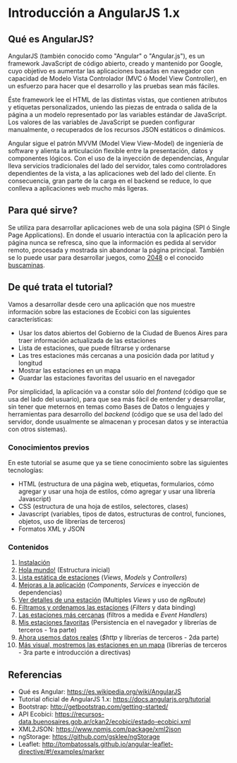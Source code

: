 # Introducción a AngularJS 1.x

## Qué es AngularJS?
 AngularJS (también conocido como "Angular" o "Angular.js"), es un framework JavaScript de código abierto, creado y mantenido por Google, cuyo objetivo es aumentar las aplicaciones basadas en navegador con capacidad de Modelo Vista Controlador (MVC ó Model View Controller), en un esfuerzo para hacer que el desarrollo y las pruebas sean más fáciles.

 Éste framework lee el HTML de las distintas vistas, que contienen atributos y etiquetas personalizados, uniendo las piezas de entrada o salida de la página a un modelo representado por las variables estándar de JavaScript. Los valores de las variables de JavaScript se pueden configurar manualmente, o recuperados de los recursos JSON estáticos o dinámicos.

 Angular sigue el patrón MVVM (Model View View-Model) de ingeniería de software y alienta la articulación flexible entre la presentación, datos y componentes lógicos. Con el uso de la inyección de dependencias, Angular lleva servicios tradicionales del lado del servidor, tales como controladores dependientes de la vista, a las aplicaciones web del lado del cliente. En consecuencia, gran parte de la carga en el backend se reduce, lo que conlleva a aplicaciones web mucho más ligeras.

## Para qué sirve?
 Se utiliza para desarrollar aplicaciones web de una sola página (SPI ó Single Page Applications). En donde el usuario interactúa con la aplicación pero la página nunca se refresca, sino que la información es pedida al servidor remoto, procesada y mostrada sin abandonar la página principal.
 También se lo puede usar para desarrollar juegos, como [2048](https://www.ng-newsletter.com/posts/building-2048-in-angularjs.html) o el conocido [buscaminas](http://www.simplygoodcode.com/2014/04/angularjs-game-programming-making-minesweeper/).

## De qué trata el tutorial?
 Vamos a desarrollar desde cero una aplicación que nos muestre información sobre las estaciones de Ecobici con las siguientes características:

- Usar los datos abiertos del Gobierno de la Ciudad de Buenos Aires para traer información actualizada de las estaciones
- Lista de estaciones, que puede filtrarse y ordenarse
- Las tres estaciones más cercanas a una posición dada por latitud y longitud
- Mostrar las estaciones en un mapa
- Guardar las estaciones favoritas del usuario en el navegador

 Por simplicidad, la aplicación va a constar sólo del _frontend_ (código que se usa del lado del usuario), para que sea más fácil de entender y desarrollar, sin tener que meternos en temas como Bases de Datos o lenguajes y herramientas para desarrollo del _backend_ (código que se usa del lado del servidor, donde usualmente se almacenan y procesan datos y se interactúa con otros sistemas).

### Conocimientos previos
 En este tutorial se asume que ya se tiene conocimiento sobre las siguientes tecnologías:

- HTML (estructura de una página web, etiquetas, formularios, cómo agregar y usar una hoja de estilos, cómo agregar y usar una librería Javascript)
- CSS (estructura de una hoja de estilos, selectores, clases)
- Javascript (variables, tipos de datos, estructuras de control, funciones, objetos, uso de librerías de terceros)
- Formatos XML y JSON

### Contenidos

1. [Instalación](./docs/instalacion.html)
2. [Hola mundo!](./docs/hola-mundo.html) (Estructura inicial)
3. [Lista estática de estaciones](./docs/lista-estatica-estaciones.html) (_Views_, _Models_ y _Controllers_)
4. [Mejoras a la aplicación](./docs/mejoras.html) (_Components_, _Services_ e inyección de dependencias)
5. [Ver detalles de una estación](./docs/detalles-estacion.html) (Multiples _Views_ y uso de _ngRoute_)
6. [Filtramos y ordenamos las estaciones](./docs/filtros-y-orden.html) (_Filters_ y data binding)
7. [Las estaciones más cercanas](./docs/estaciones-cercanas.html) (filtros a medida e _Event Handlers_)
8. [Mis estaciones favoritas](./docs/estaciones-favoritas.html) (Persistencia en el navegador y librerías de terceros - 1ra parte)
9. [Ahora usemos datos reales](./docs/datos-reales.html) (_$http_ y librerías de terceros - 2da parte)
10. [Más visual, mostremos las estaciones en un mapa](./docs/mapa.html) (librerías de terceros - 3ra parte e introducción a directivas)

## Referencias

- Qué es Angular: https://es.wikipedia.org/wiki/AngularJS
- Tutorial oficial de AngularJS 1.x: https://docs.angularjs.org/tutorial
- Bootstrap: http://getbootstrap.com/getting-started/
- API Ecobici: https://recursos-data.buenosaires.gob.ar/ckan2/ecobici/estado-ecobici.xml
- XML2JSON: https://www.npmjs.com/package/xml2json
- ngStorage: https://github.com/gsklee/ngStorage
- Leaflet: http://tombatossals.github.io/angular-leaflet-directive/#!/examples/marker
